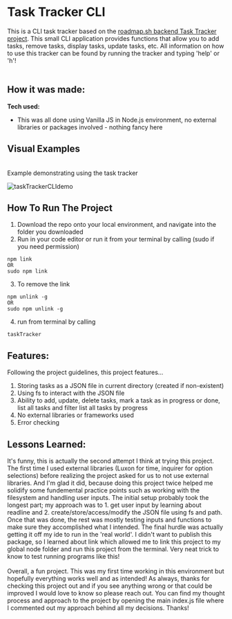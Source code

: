 # Task Tracker CLI

This is a CLI task tracker based on the [roadmap.sh backend Task Tracker project](https://roadmap.sh/projects/task-tracker). This small CLI application provides
functions that allow you to add tasks, remove tasks, display tasks, update tasks, etc. All information on how to use this tracker can be found by running the 
tracker and typing 'help' or 'h'!
<br>
<br>

## How it was made:

**Tech used:** 
- This was all done using Vanilla JS in Node.js environment, no external libraries or packages involved - nothing fancy here

## Visual Examples
<br> Example demonstrating using the task tracker <br>

![taskTrackerCLIdemo](https://github.com/user-attachments/assets/819416fb-36f3-49b9-857f-e6c043183743)

## How To Run The Project

1. Download the repo onto your local environment, and navigate into the folder you downloaded
2. Run in your code editor or run it from your terminal by calling (sudo if you need permission)
```
npm link 
OR
sudo npm link 
```
3. To remove the link
```
npm unlink -g
OR
sudo npm unlink -g
```
4. run from terminal by calling
```
taskTracker
```

## Features:

Following the project guidelines, this project features...
1. Storing tasks as a JSON file in current directory (created if non-existent)
2. Using fs to interact with the JSON file
3. Ability to add, update, delete tasks, mark a task as in progress or done, list all tasks and filter list all tasks by progress
4. No external libraries or frameworks used
5. Error checking

## Lessons Learned:

It's funny, this is actually the second attempt I think at trying this project. The first time I used external libraries (Luxon for time, inquirer for option selections) before
realizing the project asked for us to not use external libraries. And I'm glad it did, because doing this project twice helped me solidify some fundemental practice points such
as working with the filesystem and handling user inputs. The initial setup probably took the longest part; my approach was to 1. get user input by learning about readline and 2.
create/store/access/modify the JSON file using fs and path. Once that was done, the rest was mostly testing inputs and functions to make sure they accomplished what I intended.
The final hurdle was actually getting it off my ide to run in the 'real world'. I didn't want to publish this package, so I learned about link which allowed me to link this project
to my global node folder and run this project from the terminal. Very neat trick to know to test running programs like this!
<br><br>
Overall, a fun project. This was my first time working in this environment but hopefully everything works well and as intended! As always, thanks for checking this project out and
if you see anything wrong or that could be improved I would love to know so please reach out. You can find my thought process and approach to the project by opening the main
index.js file where I commented out my approach behind all my decisions. Thanks!
